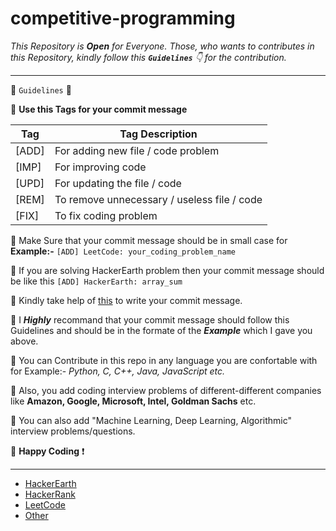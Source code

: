 # competitive-programming

_This Repository is **Open** for Everyone. Those, who wants to contributes in this Repository, kindly follow this **`Guidelines`** :point_down: for the contribution._

<hr />

:pushpin:	`Guidelines` :pushpin:	

:small_blue_diamond: **Use this Tags for your commit message**

Tag | Tag Description
------------ | -------------
[ADD] | For adding new file / code problem
[IMP] | For improving code
[UPD] | For updating the file / code
[REM] | To remove unnecessary / useless file / code
[FIX] | To fix coding problem

:small_blue_diamond: Make Sure that your commit message should be in small case for **Example:-** `[ADD] LeetCode: your_coding_problem_name`

:small_blue_diamond: If you are solving HackerEarth problem then your commit message should be like this `[ADD] HackerEarth: array_sum`

:small_blue_diamond: Kindly take help of [this](https://odoo-commit.firebaseapp.com/) to write your commit message.

:small_blue_diamond: I _**Highly**_ recommand that your commit message should follow this Guidelines and should be in the formate of the _**Example**_ which I gave you above.

:small_blue_diamond: You can Contribute in this repo in any language you are confortable with for Example:-  _Python, C, C++, Java, JavaScript etc._

:small_blue_diamond: Also, you add coding interview problems of different-different companies like **Amazon, Google, Microsoft, Intel, Goldman Sachs** etc.

:small_blue_diamond: You can also add "Machine Learning, Deep Learning, Algorithmic" interview problems/questions.

:slightly_smiling_face:	 **Happy Coding** :exclamation:

<hr />

* [HackerEarth](https://github.com/UrviSoni/competitive-programming/tree/master/HackerEarth)
* [HackerRank](https://github.com/UrviSoni/competitive-programming/tree/master/HackerRank)
* [LeetCode](https://github.com/UrviSoni/competitive-programming/tree/master/Leet-Code)
* [Other](https://github.com/UrviSoni/competitive-programming/tree/master/Other)
